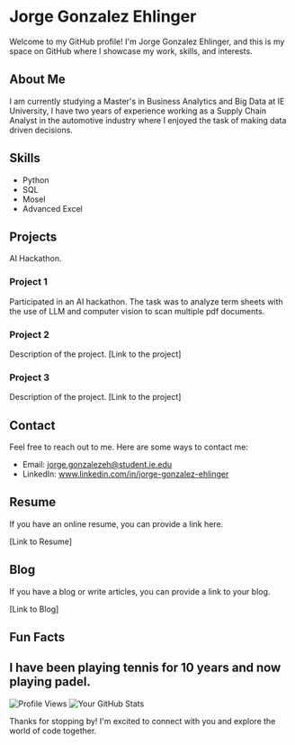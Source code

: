 # Jorge Gonzalez Ehlinger

Welcome to my GitHub profile! I'm Jorge Gonzalez Ehlinger, and this is my space on GitHub where I showcase my work, skills, and interests.

## About Me

I am currently studying a Master's in Business Analytics and Big Data at IE University, I have two years of experience working as a Supply Chain Analyst in the automotive industry where I enjoyed the task of making data driven decisions.

## Skills

- Python
- SQL
- Mosel
- Advanced Excel

## Projects

AI Hackathon.

### Project 1

Participated in an AI hackathon. The task was to analyze term sheets with the use of LLM and computer vision to scan multiple pdf documents.

### Project 2

Description of the project. [Link to the project]

### Project 3

Description of the project. [Link to the project]

## Contact

Feel free to reach out to me. Here are some ways to contact me:

- Email: jorge.gonzalezeh@student.ie.edu
- LinkedIn: www.linkedin.com/in/jorge-gonzalez-ehlinger

## Resume

If you have an online resume, you can provide a link here.

[Link to Resume]

## Blog

If you have a blog or write articles, you can provide a link to your blog.

[Link to Blog]

## Fun Facts

I have been playing tennis for 10 years and now playing padel.
---
![Profile Views](https://komarev.com/ghpvc/?username=your-username&color=brightgreen)
![Your GitHub Stats](https://github-readme-stats.vercel.app/api?username=your-username&show_icons=true&count_private=true)


Thanks for stopping by! I'm excited to connect with you and explore the world of code together.
